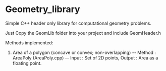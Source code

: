 # Geometry_library
Simple C++ header only library for computational geometry problems.

Just Copy the GeomLib folder into your project and include GeomHeader.h

Methods implemented:

1. Area of a polygon (concave or convex; non-overlapping)
  -- Method : AreaPoly (AreaPoly.cpp)
  -- Input : Set of 2D points, Output : Area as a floating point.
